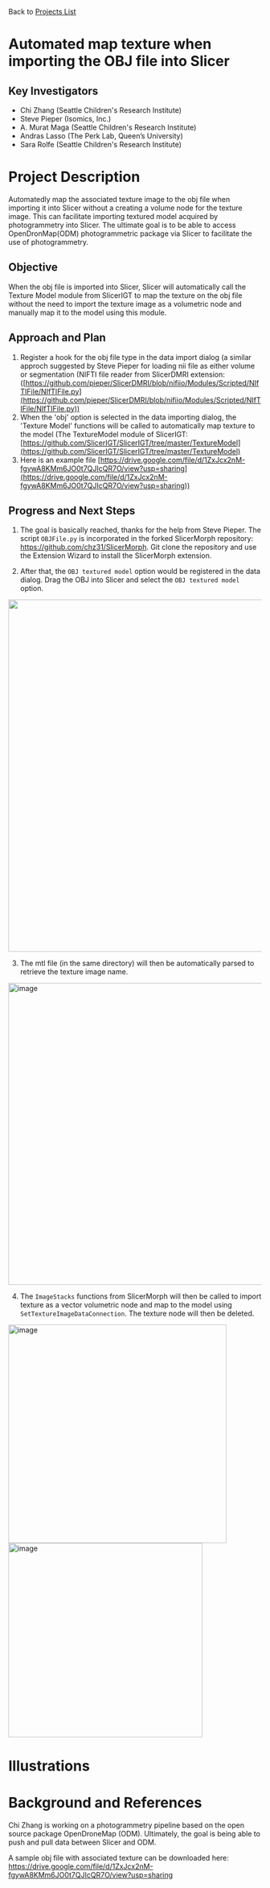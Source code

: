 Back to [Projects List](../../README.md#ProjectsList)

# Automated map texture when importing the OBJ file into Slicer

## Key Investigators

- Chi Zhang (Seattle Children's Research Institute)
- Steve Pieper (Isomics, Inc.)
- A. Murat Maga (Seattle Children's Research Institute)
- Andras Lasso (The Perk Lab, Queen’s University)
- Sara Rolfe (Seattle Children's Research Institute)

# Project Description

<!-- Add a short paragraph describing the project. -->
Automatedly map the associated texture image to the obj file when importing it into Slicer without a creating a volume node for the texture image. This can facilitate importing textured model acquired by photogrammetry into Slicer. The ultimate goal is to be able to access OpenDronMap(ODM) photogrammetric package via Slicer to facilitate the use of photogrammetry.

## Objective

<!-- Describe here WHAT you would like to achieve (what you will have as end result). -->

When the obj file is imported into Slicer, Slicer will automatically call the Texture Model module from SlicerIGT to map the texture on the obj file without the need to import the texture image as a volumetric node and manually map it to the model using this module.

## Approach and Plan

<!-- Describe here HOW you would like to achieve the objectives stated above. -->

1. Register a hook for the obj file type in the data import dialog (a similar approch suggested by Steve Pieper for loading nii file as either volume or segmentation (NIFTI file reader from SlicerDMRI extension: ([https://github.com/pieper/SlicerDMRI/blob/nifiio/Modules/Scripted/NIfTIFile/NIfTIFile.py](https://github.com/pieper/SlicerDMRI/blob/nifiio/Modules/Scripted/NIfTIFile/NIfTIFile.py))
1. When the 'obj' option is selected in the data importing dialog, the 'Texture Model' functions will be called to automatically map texture to the model (The TextureModel module of SlicerIGT: [https://github.com/SlicerIGT/SlicerIGT/tree/master/TextureModel](https://github.com/SlicerIGT/SlicerIGT/tree/master/TextureModel)
1. Here is an example file [https://drive.google.com/file/d/1ZxJcx2nM-fgywA8KMm6JO0t7QJIcQR7O/view?usp=sharing](https://drive.google.com/file/d/1ZxJcx2nM-fgywA8KMm6JO0t7QJIcQR7O/view?usp=sharing))

## Progress and Next Steps

<!-- Update this section as you make progress, describing of what you have ACTUALLY DONE. If there are specific steps that you could not complete then you can describe them here, too. -->

1. The goal is basically reached, thanks for the help from Steve Pieper. The script `OBJFile.py` is incorporated in the forked SlicerMorph repository: https://github.com/chz31/SlicerMorph. Git clone the repository and use the Extension Wizard to install the SlicerMorph extension.


2. After that, the `OBJ textured model` option would be registered in the data dialog. Drag the OBJ into Slicer and select the `OBJ textured model` option.

<p align="center">
<img src="https://user-images.githubusercontent.com/80793828/216435141-80300f14-aa08-4c51-9d05-85d3086f11c7.png", width = 700>
<p/>



3. The mtl file (in the same directory) will then be automatically parsed to retrieve the texture image name.

<img width="600" alt="image" src="https://user-images.githubusercontent.com/80793828/216436895-09818bd2-05d7-4ad2-929f-bdce817708bf.png">



4. The `ImageStacks` functions from SlicerMorph will then be called to import texture as a vector volumetric node and map to the model using `SetTextureImageDataConnection`. The texture node will then be deleted.

<p align="left">
<img width="434" alt="image" src="https://user-images.githubusercontent.com/80793828/216438232-94eef208-71d2-4dee-9993-9eb7aa42db7b.png">
<img width="386" alt="image" src="https://user-images.githubusercontent.com/80793828/216438568-ff959b91-ced4-4b44-8af7-43869dc6c0fe.png">
<p/>
<p align="right">
<p/>

# Illustrations

<!-- Add pictures and links to videos that demonstrate what has been accomplished.
![Description of picture](Example2.jpg)
![Some more images](Example2.jpg)
-->


# Background and References

Chi Zhang is working on a photogrammetry pipeline based on the open source package OpenDroneMap (ODM). Ultimately, the goal is being able to push and pull data between Slicer and ODM.

A sample obj file with associated texture can be downloaded here: https://drive.google.com/file/d/1ZxJcx2nM-fgywA8KMm6JO0t7QJIcQR7O/view?usp=sharing
